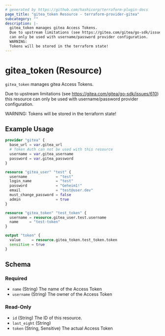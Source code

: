 ```yaml
---
# generated by https://github.com/hashicorp/terraform-plugin-docs
page_title: "gitea_token Resource - terraform-provider-gitea"
subcategory: ""
description: |-
  gitea_token manages gitea Access Tokens.
  Due to upstream limitations (see https://gitea.com/gitea/go-sdk/issues/610) this resource
  can only be used with username/password provider configuration.
  WARNING:
  Tokens will be stored in the terraform state!
---
```


# gitea_token (Resource)

`gitea_token` manages gitea Access Tokens.

Due to upstream limitations (see https://gitea.com/gitea/go-sdk/issues/610) this resource
can only be used with username/password provider configuration.

WARNING:
Tokens will be stored in the terraform state!

## Example Usage

```terraform
provider "gitea" {
  base_url = var.gitea_url
  # Token Auth can not be used with this resource
  username = var.gitea_username
  password = var.gitea_password
}

resource "gitea_user" "test" {
  username             = "test"
  login_name           = "test"
  password             = "Geheim1!"
  email                = "test@user.dev"
  must_change_password = false
  admin                = true
}

resource "gitea_token" "test_token" {
  username = resource.gitea_user.test.username
  name     = "test-token"
}

output "token" {
  value     = resource.gitea_token.test_token.token
  sensitive = true
}
```

<!-- schema generated by tfplugindocs -->
## Schema

### Required

- `name` (String) The name of the Access Token
- `username` (String) The owner of the Access Token

### Read-Only

- `id` (String) The ID of this resource.
- `last_eight` (String)
- `token` (String, Sensitive) The actual Access Token


